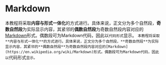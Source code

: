 # Markdown

  本教程将采取**内容与形式一体化**的方式进行。具体来说，正文分为多个自然段，**奇数自然段**为实际显示内容，其紧邻的**偶数自然段**为奇数自然段内容对应的[Markdown](https://en.wikipedia.org/wiki/Markdown)形式。偶数段可为Markdown代码，因此以`代码形式`显示。
  `本教程将采取**内容与形式一体化**的方式进行。具体来说，正文分为多个自然段，**奇数自然段**为实际显示内容，其紧邻的**偶数自然段**为奇数自然段内容对应的[Markdown](https://en.wikipedia.org/wiki/Markdown)形式。偶数段可为Markdown代码，因此以`代码形式`显示。`

